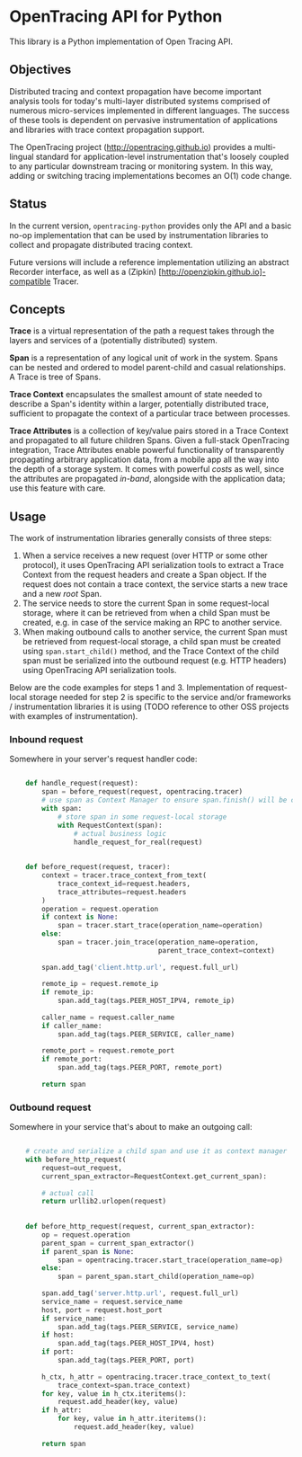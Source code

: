 # OpenTracing API for Python

This library is a Python implementation of Open Tracing API.

## Objectives

Distributed tracing and context propagation have become important analysis 
tools for today's multi-layer distributed systems comprised of numerous 
micro-services implemented in different languages.  The success of these
tools is dependent on pervasive instrumentation of applications and 
libraries with trace context propagation support.

The OpenTracing project (http://opentracing.github.io) provides a multi-lingual 
standard for application-level instrumentation that's loosely coupled to any 
particular downstream tracing or monitoring system. In this way, adding or 
switching tracing implementations becomes an O(1) code change.

## Status

In the current version, `opentracing-python` provides only the API and a 
basic no-op implementation that can be used by instrumentation libraries to 
collect and propagate distributed tracing context.

Future versions will include a reference implementation utilizing an 
abstract Recorder interface, as well as a (Zipkin)
[http://openzipkin.github.io]-compatible Tracer.

## Concepts

**Trace** is a virtual representation of the path a request takes through 
the layers and services of a (potentially distributed) system.

**Span** is a representation of any logical unit of work in the system. 
Spans can be nested and ordered to model parent-child and casual 
relationships. A Trace is tree of Spans. 

**Trace Context** encapsulates the smallest amount of state needed to 
describe a Span's identity within a larger, potentially distributed trace,
sufficient to propagate the context of a particular trace between processes.

**Trace Attributes** is a collection of key/value pairs stored in a Trace 
Context and propagated to all future children Spans. Given a full-stack 
OpenTracing integration, Trace Attributes enable powerful functionality 
of transparently propagating  arbitrary application data, from a mobile app 
all the way into the depth of a storage system. It comes with powerful 
*costs* as well, since the attributes are propagated *in-band*, alongside 
with the application data; use this feature with care.

## Usage

The work of instrumentation libraries generally consists of three steps:

1. When a service receives a new request (over HTTP or some other protocol),
it uses OpenTracing API serialization tools to extract a Trace Context 
from the request headers and create a Span object. If the request does
not contain a trace context, the service starts a new trace and a new 
*root* Span.
2. The service needs to store the current Span in some request-local storage,
where it can be retrieved from when a child Span must be created, e.g. in 
case of the service making an RPC to another service.
3. When making outbound calls to another service, the current Span must be 
retrieved from request-local storage, a child span must be created using
`span.start_child()` method, and the Trace Context of the child span must
be serialized into the outbound request (e.g. HTTP headers) using 
OpenTracing API serialization tools.

Below are the code examples for steps 1 and 3. Implementation of 
request-local storage needed for step 2 is specific to the service and/or 
frameworks / instrumentation libraries it is using (TODO reference to other
OSS projects with examples of instrumentation).

### Inbound request

Somewhere in your server's request handler code:

```python

    def handle_request(request):
        span = before_request(request, opentracing.tracer)
        # use span as Context Manager to ensure span.finish() will be called
        with span:
            # store span in some request-local storage
            with RequestContext(span):
                # actual business logic
                handle_request_for_real(request)
        
    
    def before_request(request, tracer):
        context = tracer.trace_context_from_text(
            trace_context_id=request.headers, 
            trace_attributes=request.headers
        )
        operation = request.operation
        if context is None:
            span = tracer.start_trace(operation_name=operation)
        else:
            span = tracer.join_trace(operation_name=operation,
                                     parent_trace_context=context)
    
        span.add_tag('client.http.url', request.full_url)
    
        remote_ip = request.remote_ip
        if remote_ip:
            span.add_tag(tags.PEER_HOST_IPV4, remote_ip)
    
        caller_name = request.caller_name
        if caller_name:
            span.add_tag(tags.PEER_SERVICE, caller_name)
    
        remote_port = request.remote_port
        if remote_port:
            span.add_tag(tags.PEER_PORT, remote_port)
    
        return span
```

### Outbound request

Somewhere in your service that's about to make an outgoing call:

```python

    # create and serialize a child span and use it as context manager
    with before_http_request(
        request=out_request,
        current_span_extractor=RequestContext.get_current_span):
    
        # actual call
        return urllib2.urlopen(request)
    
    
    def before_http_request(request, current_span_extractor):
        op = request.operation
        parent_span = current_span_extractor()
        if parent_span is None:
            span = opentracing.tracer.start_trace(operation_name=op)
        else:
            span = parent_span.start_child(operation_name=op)
    
        span.add_tag('server.http.url', request.full_url)
        service_name = request.service_name
        host, port = request.host_port
        if service_name:
            span.add_tag(tags.PEER_SERVICE, service_name)
        if host:
            span.add_tag(tags.PEER_HOST_IPV4, host)
        if port:
            span.add_tag(tags.PEER_PORT, port)
    
        h_ctx, h_attr = opentracing.tracer.trace_context_to_text(
            trace_context=span.trace_context)
        for key, value in h_ctx.iteritems():
            request.add_header(key, value)
        if h_attr:
            for key, value in h_attr.iteritems():
                request.add_header(key, value)
    
        return span
```
